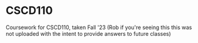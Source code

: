 # CSCD110
Coursework for CSCD110, taken Fall '23
(Rob if you're seeing this this was not uploaded with the intent to provide answers to future classes)
